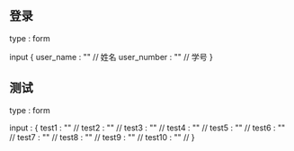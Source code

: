 ## 登录
type : form

input {
	user_name : "" // 姓名
	user_number : "" // 学号
}



## 测试

type : form

input : {
	test1 : "" // 
	test2 : "" // 
	test3 : "" //
	test4 : "" //
	test5 : "" //
	test6 : "" //
	test7 : "" //
	test8 : "" //
	test9 : "" // 
	test10 : "" //
}


